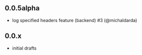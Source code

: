 ## 0.0.5alpha

- log specified headers feature (backend) #3 (@michaldarda)

## 0.0.x

- initial drafts
